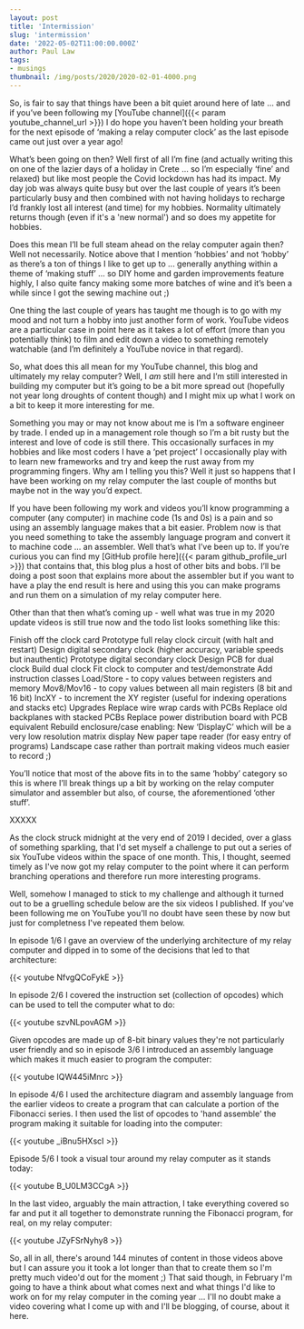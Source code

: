 ```yaml
---
layout: post
title: 'Intermission'
slug: 'intermission'
date: '2022-05-02T11:00:00.000Z'
author: Paul Law
tags:
- musings
thumbnail: /img/posts/2020/2020-02-01-4000.png
---
```


So, is fair to say that things have been a bit quiet around here of late … and if you’ve been following my 
[YouTube channel]({{< param youtube_channel_url >}}) I do hope you haven’t been holding your breath for the 
next episode of ‘making a relay computer clock’ as the last episode came out just over a year ago!

What’s been going on then? Well first of all I’m fine (and actually writing this on one of the lazier days of 
a holiday in Crete … so I’m especially ‘fine’ and relaxed) but like most people the Covid lockdown has had its 
impact. My day job was always quite busy but over the last couple of years it’s been particularly busy and then 
combined with not having holidays to recharge I’d frankly lost all interest (and time) for my hobbies. Normality 
ultimately returns though (even if it's a 'new normal') and so does my appetite for hobbies. 

Does this mean I’ll be full steam ahead on the relay computer again then? Well not necessarily. Notice above that I 
mention ‘hobbies’ and not ‘hobby’ as there’s a ton of things I like to get up to ... generally anything within a theme 
of ‘making stuff’ ... so DIY home and garden improvements feature highly, I also quite fancy making some more batches 
of wine and it’s been a while since I got the sewing machine out ;)

One thing the last couple of years has taught me though is to go with my mood and not turn a hobby into just another 
form of work. YouTube videos are a particular case in point here as it takes a lot of effort (more than you potentially 
think) to film and edit down a video to something remotely watchable (and I’m definitely a YouTube novice in that 
regard). 

So, what does this all mean for my YouTube channel, this blog and ultimately my relay computer? Well, I _am_ still 
here and I’m still interested in building my computer but it’s going to be a bit more spread out (hopefully not
year long droughts of content though) and I might mix up what I work on a bit to keep it more interesting for me.

Something you may or may not know about me is I’m a software engineer by trade. I ended up in a management role 
though so I’m a bit rusty but the interest and love of code is still there. This occasionally surfaces in my 
hobbies and like most coders I have a ‘pet project’ I occasionally play with to learn new frameworks and try and 
keep the rust away from my programming fingers. Why am I telling you this? Well it just so happens that I have been 
working on my relay computer the last couple of months but maybe not in the way you’d expect. 

If you have been following my work and videos you’ll know programming a computer (any computer) in machine code 
(1s and 0s) is a pain and so using an assembly language makes that a bit easier. Problem now is that you need 
something to take the assembly language program and convert it to machine code … an assembler. Well that’s what 
I’ve been up to. If you’re curious you can find my [GitHub profile here]({{< param github_profile_url >}}) 
that contains that, this blog plus a host of other bits and bobs. I’ll be doing a post soon that explains more 
about the assembler but if you want to have a play the end result is here and using this you can make programs 
and run them on a simulation of my relay computer here. 

Other than that then what’s coming up - well what was true in my 2020 update videos is still true now and the todo list looks something like this:

Finish off the clock card
Prototype full relay clock circuit (with halt and restart)
Design digital secondary clock (higher accuracy, variable speeds but inauthentic)
Prototype digital secondary clock
Design PCB for dual clock
Build dual clock
Fit clock to computer and test/demonstrate
Add instruction classes
Load/Store - to copy values between registers and memory
Mov8/Mov16 - to copy values between all main registers (8 bit and 16 bit)
IncXY - to increment the XY register (useful for indexing operations and stacks etc)
Upgrades
Replace wire wrap cards with PCBs
Replace old backplanes with stacked PCBs
Replace power distribution board with PCB equivalent
Rebuild enclosure/case enabling:
New ‘DisplayC’ which will be a very low resolution matrix display
New paper tape reader (for easy entry of programs)
Landscape case rather than portrait making videos much easier to record ;)

You’ll notice that most of the above fits in to the same ‘hobby’ category so this is where I’ll break things up a bit by working on the relay computer simulator and assembler but also, of course, the aforementioned ‘other stuff’. 


XXXXX

As the clock struck midnight at the very end of 2019 I decided, over a glass of something sparkling, that I'd set myself a
challenge to put out a series of six YouTube videos within the space of one month. This, I thought, seemed timely as I've now
got my relay computer to the point where it can perform branching operations and therefore run more interesting programs.

Well, somehow I managed to stick to my challenge and although it turned out to be a gruelling schedule below are the six
videos I published. If you've been following me on YouTube you'll no doubt have seen these by now but just for completness
I've repeated them below.

In episode 1/6 I gave an overview of the underlying architecture of my relay computer and dipped in to some of the decisions
that led to that architecture:

{{< youtube NfvgQCoFykE >}}

In episode 2/6 I covered the instruction set (collection of opcodes) which can be used to tell the computer what to do:

{{< youtube szvNLpovAGM >}}

Given opcodes are made up of 8-bit binary values they're not particularly user friendly and so in episode 3/6 I introduced an
assembly language which makes it much easier to program the computer:

{{< youtube IQW445iMnrc >}}

In episode 4/6 I used the architecture diagram and  assembly language from the earlier videos to create a program that can
calculate a portion of the Fibonacci series. I then used the list of opcodes to 'hand assemble' the program making it suitable
for loading into the computer:

{{< youtube _iBnu5HXscI >}}

Episode 5/6 I took a visual tour around my relay computer as it stands today:

{{< youtube B_U0LM3CCgA >}}

In the last video, arguably the main attraction, I take everything covered so far and put it all together to demonstrate
running the Fibonacci program, for real, on my relay computer:

{{< youtube JZyFSrNyhy8 >}}

So, all in all, there's around 144 minutes of content in those videos above but I can assure you it took a lot longer than
that to create them so I'm pretty much video'd out for the moment ;) That said though, in February I'm going to have a think
about what comes next and what things I'd like to work on for my relay computer in the coming year ... I'll no doubt make a
video covering what I come up with and I'll be blogging, of course, about it here.
